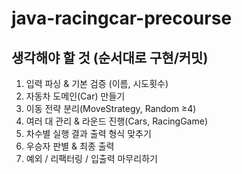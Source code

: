 # java-racingcar-precourse

## 생각해야 할 것 (순서대로 구현/커밋)
1) 입력 파싱 & 기본 검증 (이름, 시도횟수)
2) 자동차 도메인(Car) 만들기
3) 이동 전략 분리(MoveStrategy, Random ≥4)
4) 여러 대 관리 & 라운드 진행(Cars, RacingGame)
5) 차수별 실행 결과 출력 형식 맞추기
6) 우승자 판별 & 최종 출력
7) 예외 / 리팩터링 / 입출력 마무리하기
